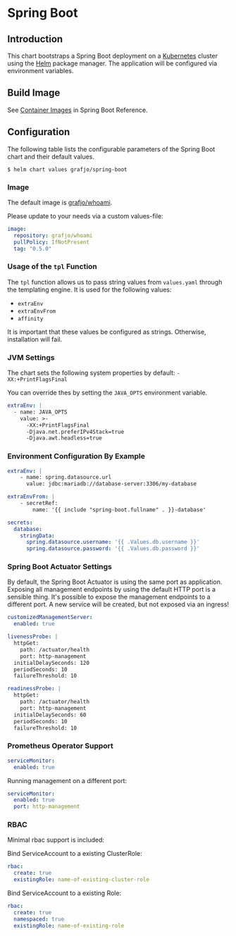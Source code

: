 # Spring Boot

## Introduction

This chart bootstraps a Spring Boot deployment on a [Kubernetes](https://kubernetes.io) cluster
using the [Helm](https://helm.sh) package manager. The application will be configured via environment variables.

## Build Image

See [Container Images](https://docs.spring.io/spring-boot/docs/current/reference/htmlsingle/#boot-features-container-images)
in Spring Boot Reference.



## Configuration

The following table lists the configurable parameters of the Spring Boot chart and their default values.

```console
$ helm chart values grafjo/spring-boot
```



### Image

The default image is [grafjo/whoami](https://github.com/grafjo/whoami).

Please update to your needs via a custom values-file:

```yaml
image:
  repository: grafjo/whoami
  pullPolicy: IfNotPresent
  tag: "0.5.0"
```


### Usage of the `tpl` Function

The `tpl` function allows us to pass string values from `values.yaml` through the templating engine.
It is used for the following values:

* `extraEnv`
* `extraEnvFrom`
* `affinity`

It is important that these values be configured as strings. Otherwise, installation will fail.


### JVM Settings

The chart sets the following system properties by default:
`-XX:+PrintFlagsFinal`

You can override thes by setting the `JAVA_OPTS` environment variable.

```yaml
extraEnv: |
  - name: JAVA_OPTS
    value: >-
      -XX:+PrintFlagsFinal
      -Djava.net.preferIPv4Stack=true
      -Djava.awt.headless=true
```

### Environment Configuration By Example

```yaml
extraEnv: |
    - name: spring.datasource.url
      value: jdbc:mariadb://database-server:3306/my-database

extraEnvFrom: |
    - secretRef:
        name: '{{ include "spring-boot.fullname" . }}-database'

secrets:
  database:
    stringData:
      spring.datasource.username: '{{ .Values.db.username }}'
      spring.datasource.password: '{{ .Values.db.password }}'
```

### Spring Boot Actuator Settings

By default, the Spring Boot Actuator is using the same port as application.
Exposing all management endpoints by using the default HTTP port is a sensible thing.
It's possible to expose the management endpoints to a different port.
A new service will be created, but not exposed via an ingress!

```yaml
customizedManagementServer:
  enabled: true

livenessProbe: |
  httpGet:
    path: /actuator/health
    port: http-management
  initialDelaySeconds: 120
  periodSeconds: 10
  failureThreshold: 10

readinessProbe: |
  httpGet:
    path: /actuator/health
    port: http-management
  initialDelaySeconds: 60
  periodSeconds: 10
  failureThreshold: 10
```


### Prometheus Operator Support

```yaml
serviceMonitor:
  enabled: true
```

Running management on a different port:

```yaml
serviceMonitor:
  enabled: true
  port: http-management
```

### RBAC

Minimal rbac support is included:

Bind ServiceAccount to a existing ClusterRole:

```yaml
rbac:
  create: true
  existingRole: name-of-existing-cluster-role
```

Bind ServiceAccount to a existing Role:

```yaml
rbac:
  create: true
  namespaced: true
  existingRole: name-of-existing-role
```
